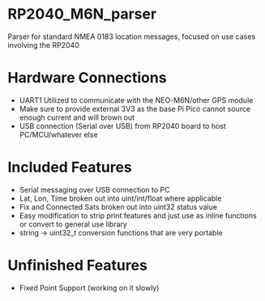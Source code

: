 # RP2040_M6N_parser
Parser for standard NMEA 0183 location messages, focused on use cases involving the RP2040

# Hardware Connections
- UART1 Utilized to communicate with the NEO-M6N/other GPS module
- Make sure to provide external 3V3 as the base Pi Pico cannot source enough current and will brown out
- USB connection (Serial over USB) from RP2040 board to host PC/MCU/whatever else

# Included Features
- Serial messaging over USB connection to PC
- Lat, Lon, Time broken out into uint/int/float where applicable
- Fix and Connected Sats broken out into uint32 status value
- Easy modification to strip print features and just use as inline functions or convert to general use library
- string -> uint32_t conversion functions that are very portable

# Unfinished Features
- Fixed Point Support (working on it slowly)
